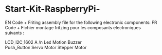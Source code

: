 # Start-Kit-RaspberryPi-

EN Code + Friting assembly file for the following electronic components: 
FR Code + Fichier montage fritzing pour les composants electroniques suivants : 

LCD_I2C_1602	A /n
Led	
Motion Buzzer	
Push_Button	
Servo Motor	
Stepper Motor
